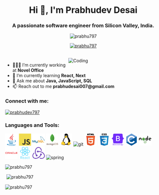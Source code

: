 <h1 align="center">Hi 👋, I'm Prabhudev Desai</h1>
<h3 align="center">A passionate software engineer from Silicon Valley, India.</h3>

<p align="center">
  <img src="https://komarev.com/ghpvc/?username=prabhu797&label=Profile%20views&color=0e75b6&style=flat" alt="prabhu797" />
</p>

<p align="center">
  <a href="https://github.com/ryo-ma/github-profile-trophy">
    <img src="https://github-profile-trophy.vercel.app/?username=prabhu797&theme=darkhub&row=2&column=3" alt="prabhu797" />
  </a>
</p>

<br>

<img align="right" alt="Coding" width="300" height="" src="https://user-images.githubusercontent.com/99034743/159381479-da89d532-bab2-4e1c-b427-a8bf281dcb2f.gif">

<ul>
  <li>👨🏻‍💻 I’m currently working at <strong>Novel Office</strong></li>
  <li>🌱 I’m currently learning <strong>React, Next</strong></li>
  <li>💬 Ask me about <strong>Java, JavaScript, SQL</strong></li>
  <li>📫 Reach out to me <strong>prabhudesai007@gmail.com</strong></li>
</ul>

<h3 align="left">Connect with me:</h3>
<p align="left">
  <a href="https://linkedin.com/in/prabhudev797" target="blank">
    <img align="center" src="https://raw.githubusercontent.com/rahuldkjain/github-profile-readme-generator/master/src/images/icons/Social/linked-in-alt.svg" alt="prabhudev797" height="30" width="40" />
  </a>
</p>

<h3 align="left">Languages and Tools:</h3>
<p align="left">
  <a href="https://www.java.com" target="_blank" rel="noreferrer" style="text-decoration: none;">
    <img src="https://raw.githubusercontent.com/devicons/devicon/master/icons/java/java-original.svg" alt="java" width="40" height="40"/>
  </a>
  <a href="https://developer.mozilla.org/en-US/docs/Web/JavaScript" target="_blank" rel="noreferrer" style="text-decoration: none;">
    <img src="https://raw.githubusercontent.com/devicons/devicon/master/icons/javascript/javascript-original.svg" alt="javascript" width="40" height="40"/>
  </a>
  <a href="https://www.mysql.com/" target="_blank" rel="noreferrer" style="text-decoration: none;">
    <img src="https://raw.githubusercontent.com/devicons/devicon/master/icons/mysql/mysql-original-wordmark.svg" alt="mysql" width="40" height="40"/>
  </a>
  <a href="https://www.mongodb.com/" target="_blank" rel="noreferrer" style="text-decoration: none;">
    <img src="https://raw.githubusercontent.com/devicons/devicon/master/icons/mongodb/mongodb-original-wordmark.svg" alt="mongodb" width="40" height="40"/>
  </a>
  <a href="https://www.linux.org/" target="_blank" rel="noreferrer" style="text-decoration: none;">
    <img src="https://raw.githubusercontent.com/devicons/devicon/master/icons/linux/linux-original.svg" alt="linux" width="40" height="40"/>
  </a>
  <a href="https://git-scm.com/" target="_blank" rel="noreferrer" style="text-decoration: none;">
    <img src="https://www.vectorlogo.zone/logos/git-scm/git-scm-icon.svg" alt="git" width="40" height="40"/>
  </a>
  <a href="https://www.w3.org/html/" target="_blank" rel="noreferrer" style="text-decoration: none;">
    <img src="https://raw.githubusercontent.com/devicons/devicon/master/icons/html5/html5-original-wordmark.svg" alt="html5" width="40" height="40"/>
  </a>
  <a href="https://www.w3schools.com/css/" target="_blank" rel="noreferrer" style="text-decoration: none;">
    <img src="https://raw.githubusercontent.com/devicons/devicon/master/icons/css3/css3-original-wordmark.svg" alt="css3" width="40" height="40"/>
  </a>
  <a href="https://getbootstrap.com" target="_blank" rel="noreferrer" style="text-decoration: none;">
    <img src="https://raw.githubusercontent.com/devicons/devicon/master/icons/bootstrap/bootstrap-plain-wordmark.svg" alt="bootstrap" width="40" height="40"/>
  </a>
  <a href="https://www.cprogramming.com/" target="_blank" rel="noreferrer" style="text-decoration: none;">
    <img src="https://raw.githubusercontent.com/devicons/devicon/master/icons/c/c-original.svg" alt="c" width="40" height="40"/>
  </a>
  <a href="https://nodejs.org" target="_blank" rel="noreferrer" style="text-decoration: none;">
    <img src="https://raw.githubusercontent.com/devicons/devicon/master/icons/nodejs/nodejs-original-wordmark.svg" alt="nodejs" width="40" height="40"/>
  </a>
  <a href="https://www.oracle.com/" target="_blank" rel="noreferrer" style="text-decoration: none;">
    <img src="https://raw.githubusercontent.com/devicons/devicon/master/icons/oracle/oracle-original.svg" alt="oracle" width="40" height="40"/>
  </a>
  <a href="https://reactjs.org/" target="_blank" rel="noreferrer" style="text-decoration: none;">
    <img src="https://raw.githubusercontent.com/devicons/devicon/master/icons/react/react-original-wordmark.svg" alt="react" width="40" height="40"/>
  </a>
  <a href="https://redux.js.org" target="_blank" rel="noreferrer" style="text-decoration: none;">
    <img src="https://raw.githubusercontent.com/devicons/devicon/master/icons/redux/redux-original.svg" alt="redux" width="40" height="40"/>
  </a>
  <a href="https://spring.io/" target="_blank" rel="noreferrer" style="text-decoration: none;">
    <img src="https://www.vectorlogo.zone/logos/springio/springio-icon.svg" alt="spring" width="40" height="40"/>
  </a>
</p>

<p>
  <img src="https://github-readme-stats.vercel.app/api/top-langs?username=prabhu797&theme=react&hide_border=true&bg_color=1F222E&title_color=F85D7F&icon_color=F8D866&hide=Jupyter%20Notebook,Roff&layout=compact" alt="prabhu797" height="195px" width="400px" />
</p>

<p>&nbsp;<img align="center" src="https://github-readme-stats.vercel.app/api?username=prabhu797&show_icons=true&locale=en" alt="prabhu797" /></p>

<p><img align="center" src="https://github-readme-streak-stats.herokuapp.com/?user=prabhu797&" alt="prabhu797" /></p>
